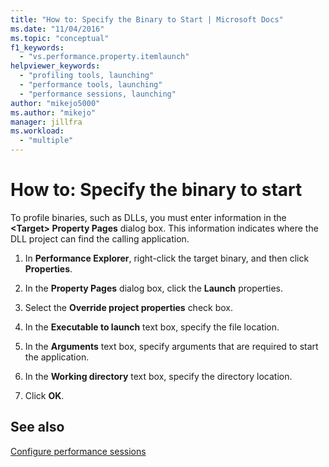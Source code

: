 ```yaml
---
title: "How to: Specify the Binary to Start | Microsoft Docs"
ms.date: "11/04/2016"
ms.topic: "conceptual"
f1_keywords:
  - "vs.performance.property.itemlaunch"
helpviewer_keywords:
  - "profiling tools, launching"
  - "performance tools, launching"
  - "performance sessions, launching"
author: "mikejo5000"
ms.author: "mikejo"
manager: jillfra
ms.workload:
  - "multiple"
---
```

# How to: Specify the binary to start

To profile binaries, such as DLLs, you must enter information in the **\<Target> Property Pages** dialog box. This information indicates where the DLL project can find the calling application.

1. In **Performance Explorer**, right-click the target binary, and then click **Properties**.

2. In the **Property Pages** dialog box, click the **Launch** properties.

3. Select the **Override project properties** check box.

4. In the **Executable to launch** text box, specify the file location.

5. In the **Arguments** text box, specify arguments that are required to start the application.

6. In the **Working directory** text box, specify the directory location.

7. Click **OK**.

## See also

[Configure performance sessions](../profiling/configuring-performance-sessions.md)